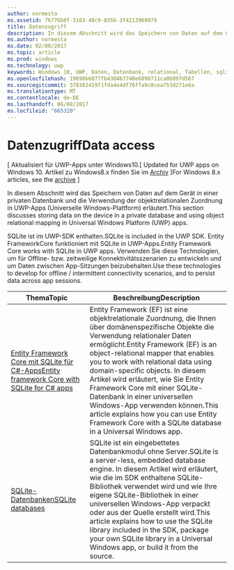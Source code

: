 ```yaml
---
author: normesta
ms.assetid: 76776b0f-3163-48c9-835b-3f4213968079
title: Datenzugriff
description: In diesem Abschnitt wird das Speichern von Daten auf dem Gerät in einer privaten Datenbank und die Verwendung der objektrelationalen Zuordnung in UWP-Apps (Universelle Windows-Plattform) erläutert.
ms.author: normesta
ms.date: 02/08/2017
ms.topic: article
ms.prod: windows
ms.technology: uwp
keywords: Windows 10, UWP, Daten, Datenbank, relational, Tabellen, sqlite
ms.openlocfilehash: 19690b6877fb4304b7740e6098711ca0b097d567
ms.sourcegitcommit: 378382419f1fda4e4df76ffa9c8cea753d271e6a
ms.translationtype: MT
ms.contentlocale: de-DE
ms.lasthandoff: 06/08/2017
ms.locfileid: "665320"
---
```

# <a name="data-access"></a><span data-ttu-id="1439f-104">Datenzugriff</span><span class="sxs-lookup"><span data-stu-id="1439f-104">Data access</span></span>

<span data-ttu-id="1439f-105">\[ Aktualisiert für UWP-Apps unter Windows10.</span><span class="sxs-lookup"><span data-stu-id="1439f-105">\[ Updated for UWP apps on Windows 10.</span></span> <span data-ttu-id="1439f-106">Artikel zu Windows8.x finden Sie im [Archiv](http://go.microsoft.com/fwlink/p/?linkid=619132) \]</span><span class="sxs-lookup"><span data-stu-id="1439f-106">For Windows 8.x articles, see the [archive](http://go.microsoft.com/fwlink/p/?linkid=619132) \]</span></span>

<span data-ttu-id="1439f-107">In diesem Abschnitt wird das Speichern von Daten auf dem Gerät in einer privaten Datenbank und die Verwendung der objektrelationalen Zuordnung in UWP-Apps (Universelle Windows-Plattform) erläutert.</span><span class="sxs-lookup"><span data-stu-id="1439f-107">This section discusses storing data on the device in a private database and using object relational mapping in Universal Windows Platform (UWP) apps.</span></span>

<span data-ttu-id="1439f-108">SQLite ist im UWP-SDK enthalten.</span><span class="sxs-lookup"><span data-stu-id="1439f-108">SQLite is included in the UWP SDK.</span></span> <span data-ttu-id="1439f-109">Entity FrameworkCore funktioniert mit SQLite in UWP-Apps.</span><span class="sxs-lookup"><span data-stu-id="1439f-109">Entity Framework Core works with SQLite in UWP apps.</span></span> <span data-ttu-id="1439f-110">Verwenden Sie diese Technologien, um für Offline- bzw. zeitweilige Konnektivitätsszenarien zu entwickeln und um Daten zwischen App-Sitzungen beizubehalten.</span><span class="sxs-lookup"><span data-stu-id="1439f-110">Use these technologies to develop for offline / intermittent connectivity scenarios, and to persist data across app sessions.</span></span>

| <span data-ttu-id="1439f-111">Thema</span><span class="sxs-lookup"><span data-stu-id="1439f-111">Topic</span></span> | <span data-ttu-id="1439f-112">Beschreibung</span><span class="sxs-lookup"><span data-stu-id="1439f-112">Description</span></span>|
|-------|------------|
| [<span data-ttu-id="1439f-113">Entity Framework Core mit SQLite für C#-Apps</span><span class="sxs-lookup"><span data-stu-id="1439f-113">Entity framework Core with SQLite for C# apps</span></span>](entity-framework-7-with-sqlite-for-csharp-apps.md) | <span data-ttu-id="1439f-114">Entity Framework (EF) ist eine objektrelationale Zuordnung, die Ihnen über domänenspezifische Objekte die Verwendung relationaler Daten ermöglicht.</span><span class="sxs-lookup"><span data-stu-id="1439f-114">Entity Framework (EF) is an object-relational mapper that enables you to work with relational data using domain-specific objects.</span></span> <span data-ttu-id="1439f-115">In diesem Artikel wird erläutert, wie Sie Entity Framework Core mit einer SQLite-Datenbank in einer universellen Windows-App verwenden können.</span><span class="sxs-lookup"><span data-stu-id="1439f-115">This article explains how you can use Entity Framework Core with a SQLite database in a Universal Windows app.</span></span> |
| [<span data-ttu-id="1439f-116">SQLite-Datenbanken</span><span class="sxs-lookup"><span data-stu-id="1439f-116">SQLite databases</span></span>](sqlite-databases.md) | <span data-ttu-id="1439f-117">SQLite ist ein eingebettetes Datenbankmodul ohne Server.</span><span class="sxs-lookup"><span data-stu-id="1439f-117">SQLite is a server-less, embedded database engine.</span></span> <span data-ttu-id="1439f-118">In diesem Artikel wird erläutert, wie die im SDK enthaltene SQLite-Bibliothek verwendet wird und wie Ihre eigene SQLite-Bibliothek in einer universellen Windows-App verpackt oder aus der Quelle erstellt wird.</span><span class="sxs-lookup"><span data-stu-id="1439f-118">This article explains how to use the SQLite library included in the SDK, package your own SQLite library in a Universal Windows app, or build it from the source.</span></span> |

